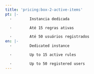 ```yaml
---
title: 'pricing:box-2-active-items'
pt: |-
  ·        Instancia dedicada

  ·        Até 15 regras ativas

  ·        Até 50 usuários registrados
en: |-
  ·        Dedicated instance

  ·        Up to 15 active rules

  ·        Up to 50 registered users
---
```


